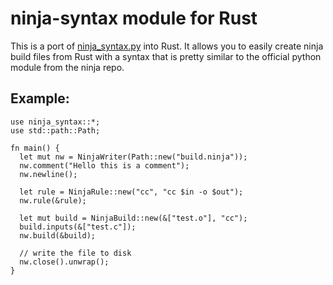 # ninja-syntax module for Rust

This is a port of [ninja_syntax.py](https://github.com/ninja-build/ninja/blob/master/misc/ninja_syntax.py) into Rust.
It allows you to easily create ninja build files from Rust with a syntax that is pretty similar to the official
python module from the ninja repo.

## Example:

```
use ninja_syntax::*;
use std::path::Path;

fn main() {
  let mut nw = NinjaWriter(Path::new("build.ninja"));
  nw.comment("Hello this is a comment");
  nw.newline();

  let rule = NinjaRule::new("cc", "cc $in -o $out");
  nw.rule(&rule);

  let mut build = NinjaBuild::new(&["test.o"], "cc");
  build.inputs(&["test.c"]);
  nw.build(&build);

  // write the file to disk
  nw.close().unwrap();
}
```

